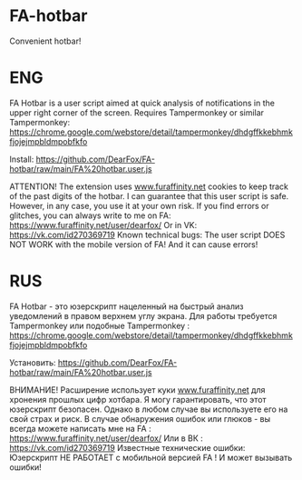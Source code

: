 # FA-hotbar
Convenient hotbar!
# ENG
FA Hotbar is a user script aimed at quick analysis of notifications in the upper right corner of the screen.
Requires Tampermonkey or similar
Tampermonkey: https://chrome.google.com/webstore/detail/tampermonkey/dhdgffkkebhmkfjojejmpbldmpobfkfo

Install: https://github.com/DearFox/FA-hotbar/raw/main/FA%20hotbar.user.js

ATTENTION! The extension uses www.furaffinity.net cookies to keep track of the past digits of the hotbar.
I can guarantee that this user script is safe. However, in any case, you use it at your own risk. If you find errors or glitches, you can always write to me on FA: https://www.furaffinity.net/user/dearfox/
Or in VK: https://vk.com/id270369719
Known technical bugs:
The user script DOES NOT WORK with the mobile version of FA! And it can cause errors!
# RUS
FA Hotbar - это юзерскрипт нацеленный на быстрый анализ уведомлений в правом верхнем углу экрана.
Для работы требуется Tampermonkey или подобные
Tampermonkey : https://chrome.google.com/webstore/detail/tampermonkey/dhdgffkkebhmkfjojejmpbldmpobfkfo

Установить: https://github.com/DearFox/FA-hotbar/raw/main/FA%20hotbar.user.js

ВНИМАНИЕ! Расширение использует куки www.furaffinity.net для хронения прошлых цифр хотбара.
Я могу гарантировать, что этот юзерскрипт безопасен. Однако в любом случае вы используете его на свой страх и риск. В случае обнаружения ошибок или глюков - вы всегда можете написать мне на FA : https://www.furaffinity.net/user/dearfox/
Или в ВК : https://vk.com/id270369719
Известные технические ошибки: 
Юзерскрипт НЕ РАБОТАЕТ с мобильной версией FA ! И может вызывать ошибки! 
